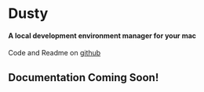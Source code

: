 # Dusty 

#### A local development environment manager for your mac

Code and Readme on [github](https://github.com/gamechanger/dusty)

## Documentation Coming Soon!
